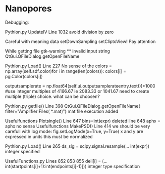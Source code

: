 # Nanopores
Debugging:

Pythion.py UpdateIV Line 1032 avoid division by zero


Careful with meaning data setDownSampling setCliptoView! Pay attention

While getting file gtk-warning ** invalid input string QtGui.QFileDialog.getOpenFileName

Pythion.py Load() Line 227 No sense of the colors = np.array(self.sdf.color)for i in range(len(colors)):  colors[i] = pg.Color(colors[i])

outputsamplerate = np.float64(self.ui.outputsamplerateentry.text())*1000 #use integer multiples of 4166.67 ie 2083.33 or 1041.67 need to create multiple (triple) choice. what can be choosen?

Pythion.py getfile() Line 398 QtGui.QFileDialog.getOpenFileName( filter="Amplifier Files( *.mat)") mat file execution added

Usefulfunctions Plotsingle() Line 647 bins=int(expr) deleted line 648 aphx = aphx no sense
Usefulfunctions MakePSD() Line 414 we should be very carefull with log mode: fig.setLogMode(x=True, y=True) x and y are expressed in units this must be normalized

Pythion.py Load() Line 265 ds_sig = scipy.signal.resample(... int(expr)) integer specified

UsefulFunctions.py Lines 852 853 855 deli[i] = (...   int(startpoints[i]+1):int(endpoints[i]-1)])) integer type specification 
